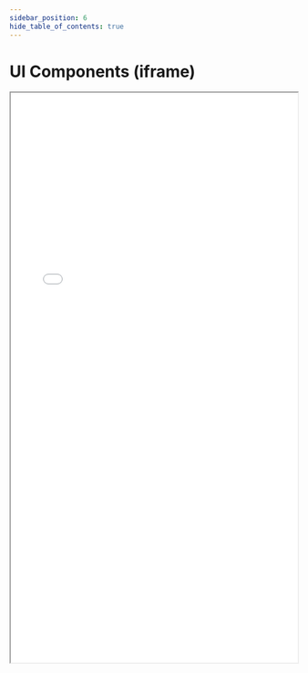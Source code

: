 ```yaml
---
sidebar_position: 6
hide_table_of_contents: true
---
```


# UI Components (iframe)

<iframe src="/sb/index.html" width="100%" height="1000px" />

